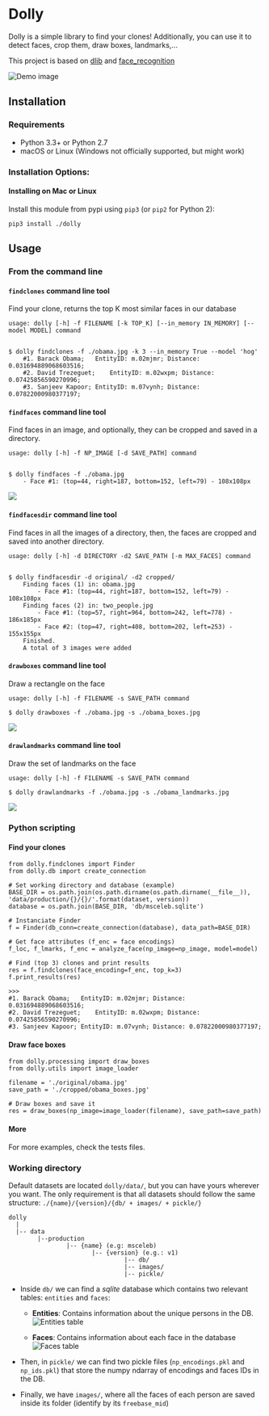 # Dolly
Dolly is a simple library to find your clones!
Additionally, you can use it to detect faces, crop them, draw boxes, landmarks,...

This project is based on [dlib](http://dlib.net) and [face_recognition](https://github.com/ageitgey/face_recognition)

![Demo image](docs/images/demo.jpg)

## Installation

### Requirements

  * Python 3.3+ or Python 2.7
  * macOS or Linux (Windows not officially supported, but might work)

### Installation Options:

#### Installing on Mac or Linux

Install this module from pypi using `pip3` (or `pip2` for Python 2):

```
pip3 install ./dolly
```


## Usage

### From the command line

#### `findclones` command line tool

Find your clone, returns the top K most similar faces in our database
```
usage: dolly [-h] -f FILENAME [-k TOP_K] [--in_memory IN_MEMORY] [--model MODEL] command


$ dolly findclones -f ./obama.jpg -k 3 --in_memory True --model 'hog'
    #1. Barack Obama;	EntityID: m.02mjmr;	Distance: 0.031694889068603516;
    #2. David Trezeguet;	EntityID: m.02wxpm;	Distance: 0.07425856590270996;
    #3. Sanjeev Kapoor;	EntityID: m.07vynh;	Distance: 0.07822000980377197;
```


#### `findfaces` command line tool
Find faces in an image, and optionally, they can be cropped and saved in a directory.

```
usage: dolly [-h] -f NP_IMAGE [-d SAVE_PATH] command


$ dolly findfaces -f ./obama.jpg
    - Face #1: (top=44, right=187, bottom=152, left=79) - 108x108px
```

![](https://github.com/salvacarrion/dolly/raw/master/docs/images/findfaces.png)


#### `findfacesdir` command line tool
Find faces in all the images of a directory, then, the faces are cropped and saved into another directory.

```
usage: dolly [-h] -d DIRECTORY -d2 SAVE_PATH [-m MAX_FACES] command


$ dolly findfacesdir -d original/ -d2 cropped/
    Finding faces (1) in: obama.jpg
        - Face #1: (top=44, right=187, bottom=152, left=79) - 108x108px
    Finding faces (2) in: two_people.jpg
        - Face #1: (top=57, right=964, bottom=242, left=778) - 186x185px
        - Face #2: (top=47, right=408, bottom=202, left=253) - 155x155px
    Finished.
    A total of 3 images were added
```


#### `drawboxes` command line tool

Draw a rectangle on the face

```
usage: dolly [-h] -f FILENAME -s SAVE_PATH command

$ dolly drawboxes -f ./obama.jpg -s ./obama_boxes.jpg
```

![](https://github.com/salvacarrion/dolly/raw/master/docs/images/rectangle.jpg)


#### `drawlandmarks` command line tool

Draw the set of landmarks on the face

```
usage: dolly [-h] -f FILENAME -s SAVE_PATH command

$ dolly drawlandmarks -f ./obama.jpg -s ./obama_landmarks.jpg
```

![](https://github.com/salvacarrion/dolly/raw/master/docs/images/landmarks.jpg)

### Python scripting

#### Find your clones

```
from dolly.findclones import Finder
from dolly.db import create_connection

# Set working directory and database (example)
BASE_DIR = os.path.join(os.path.dirname(os.path.dirname(__file__)), 'data/production/{}/{}/'.format(dataset, version))
database = os.path.join(BASE_DIR, 'db/msceleb.sqlite')

# Instanciate Finder
f = Finder(db_conn=create_connection(database), data_path=BASE_DIR)

# Get face attributes (f_enc = face encodings)
f_loc, f_lmarks, f_enc = analyze_face(np_image=np_image, model=model)

# Find (top 3) clones and print results
res = f.findclones(face_encoding=f_enc, top_k=3)
f.print_results(res)

>>>
#1. Barack Obama;	EntityID: m.02mjmr;	Distance: 0.031694889068603516;
#2. David Trezeguet;	EntityID: m.02wxpm;	Distance: 0.07425856590270996;
#3. Sanjeev Kapoor;	EntityID: m.07vynh;	Distance: 0.07822000980377197;
```

#### Draw face boxes

```
from dolly.processing import draw_boxes
from dolly.utils import image_loader

filename = './original/obama.jpg'
save_path = './cropped/obama_boxes.jpg'

# Draw boxes and save it
res = draw_boxes(np_image=image_loader(filename), save_path=save_path)
```

#### More

For more examples, check the tests files.

### Working directory

Default datasets are located `dolly/data/`, but you can have yours wherever you want. The only requirement is that
all datasets should follow the same structure: `./{name}/{version}/{db/ + images/ + pickle/}`

```
dolly
  |
  |-- data
        |--production
                |-- {name} (e.g: msceleb)
                       |-- {version} (e.g.: v1)
                                |-- db/
                                |-- images/
                                |-- pickle/
```

- Inside `db/` we can find a *sqlite* database which contains two relevant tables: `entities` and `faces`:
    - **Entities**: Contains information about the unique persons in the DB.
    ![Entities table](https://github.com/salvacarrion/dolly/raw/master/docs/images/entities_table.png)

    - **Faces**: Contains information about each face in the database
    ![Faces table](https://github.com/salvacarrion/dolly/raw/master/docs/images/faces_table.png)

- Then, in `pickle/` we can find two pickle files (`np_encodings.pkl` and `np_ids.pkl`) that store the numpy ndarray of encodings and faces IDs in the DB.
- Finally, we have `images/`, where all the faces of each person are saved inside its folder (identify by its `freebase_mid`)


